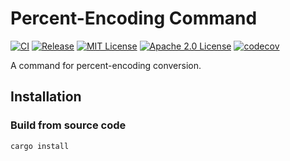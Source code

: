 # Percent-Encoding Command

[![CI](https://github.com/jtr109/percent-encoding-command/workflows/CI/badge.svg)](https://github.com/jtr109/percent-encoding-command/actions?query=workflow%3ACI)
[![Release](https://github.com/jtr109/percent-encoding-command/workflows/Release/badge.svg)](https://github.com/jtr109/percent-encoding-command/actions?query=workflow%3ARelease)
[![MIT License](https://img.shields.io/crates/l/percent-encoding-command)](https://github.com/jtr109/percent-encoding-command/blob/master/LICENSE-MIT)
[![Apache 2.0 License](https://img.shields.io/crates/l/percent-encoding-command)](https://github.com/jtr109/percent-encoding-command/blob/master/LICENSE-APACHE)
[![codecov](https://codecov.io/gh/jtr109/percent-encoding-command/branch/master/graph/badge.svg?token=TWDD8V3LJG)](https://codecov.io/gh/jtr109/percent-encoding-command)

A command for percent-encoding conversion.

## Installation

### Build from source code

```bash
cargo install
```
